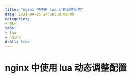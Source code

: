 ```yaml
---
title: "nginx 中使用 lua 动态调整配置"
date: 2021-09-05T14:16:00:08+00
categories:
- 技术
tags:
- lua
- nginx
draft: true
---
```


# nginx 中使用 lua 动态调整配置
